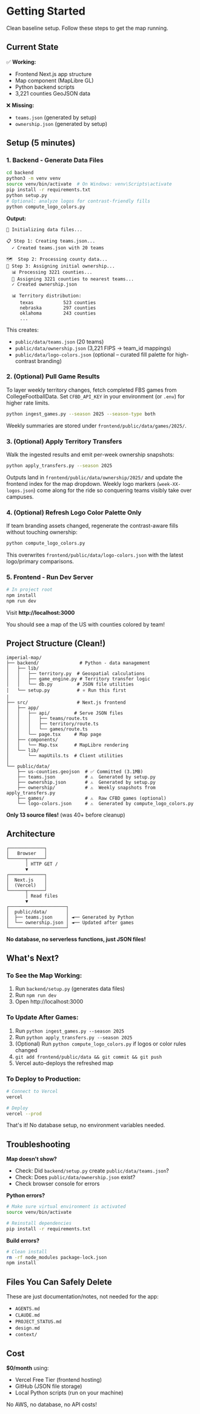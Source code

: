 # Getting Started

Clean baseline setup. Follow these steps to get the map running.

## Current State

✅ **Working:**
- Frontend Next.js app structure
- Map component (MapLibre GL)
- Python backend scripts
- 3,221 counties GeoJSON data

❌ **Missing:**
- `teams.json` (generated by setup)
- `ownership.json` (generated by setup)

## Setup (5 minutes)

### 1. Backend - Generate Data Files

```bash
cd backend
python3 -m venv venv
source venv/bin/activate  # On Windows: venv\Scripts\activate
pip install -r requirements.txt
python setup.py
# Optional: analyze logos for contrast-friendly fills
python compute_logo_colors.py
```

**Output:**
```
🚀 Initializing data files...

📋 Step 1: Creating teams.json...
  ✓ Created teams.json with 20 teams

🗺️  Step 2: Processing county data...
📍 Step 3: Assigning initial ownership...
  📊 Processing 3221 counties...
  🎯 Assigning 3221 counties to nearest teams...
  ✓ Created ownership.json

  📊 Territory distribution:
     texas           523 counties
     nebraska        297 counties
     oklahoma        243 counties
     ...
```

This creates:
- `public/data/teams.json` (20 teams)
- `public/data/ownership.json` (3,221 FIPS → team_id mappings)
- `public/data/logo-colors.json` (optional – curated fill palette for high-contrast branding)

### 2. (Optional) Pull Game Results

To layer weekly territory changes, fetch completed FBS games from CollegeFootballData. Set `CFBD_API_KEY` in your environment (or `.env`) for higher rate limits.

```bash
python ingest_games.py --season 2025 --season-type both
```

Weekly summaries are stored under `frontend/public/data/games/2025/`.

### 3. (Optional) Apply Territory Transfers

Walk the ingested results and emit per-week ownership snapshots:

```bash
python apply_transfers.py --season 2025
```

Outputs land in `frontend/public/data/ownership/2025/` and update the frontend index for the map dropdown. Weekly logo markers (`week-XX-logos.json`) come along for the ride so conquering teams visibly take over campuses.

### 4. (Optional) Refresh Logo Color Palette Only

If team branding assets changed, regenerate the contrast-aware fills without touching ownership:

```bash
python compute_logo_colors.py
```

This overwrites `frontend/public/data/logo-colors.json` with the latest logo/primary comparisons.

### 5. Frontend - Run Dev Server

```bash
# In project root
npm install
npm run dev
```

Visit **http://localhost:3000**

You should see a map of the US with counties colored by team!

## Project Structure (Clean!)

```
imperial-map/
├── backend/               # Python - data management
│   ├── lib/
│   │   ├── territory.py  # Geospatial calculations
│   │   ├── game_engine.py # Territory transfer logic
│   │   └── db.py         # JSON file utilities
│   └── setup.py          # ⭐ Run this first
│
├── src/                  # Next.js frontend
│   ├── app/
│   │   ├── api/         # Serve JSON files
│   │   │   ├── teams/route.ts
│   │   │   ├── territory/route.ts
│   │   │   └── games/route.ts
│   │   └── page.tsx     # Map page
│   ├── components/
│   │   └── Map.tsx      # MapLibre rendering
│   └── lib/
│       └── mapUtils.ts  # Client utilities
│
└── public/data/
    ├── us-counties.geojson  # ✅ Committed (3.1MB)
    ├── teams.json           # ⚠️  Generated by setup.py
    ├── ownership.json       # ⚠️  Generated by setup.py
    ├── ownership/           # ⚠️  Weekly snapshots from apply_transfers.py
    ├── games/               # ⚠️  Raw CFBD games (optional)
    └── logo-colors.json     # ⚠️  Generated by compute_logo_colors.py
```

**Only 13 source files!** (was 40+ before cleanup)

## Architecture

```
┌─────────────┐
│   Browser   │
└──────┬──────┘
       │ HTTP GET /
       ▼
┌─────────────┐
│  Next.js    │
│  (Vercel)   │
└──────┬──────┘
       │ Read files
       ▼
┌─────────────────────┐
│  public/data/       │
│  ├── teams.json     │ ◄── Generated by Python
│  └── ownership.json │ ◄── Updated after games
└─────────────────────┘
```

**No database, no serverless functions, just JSON files!**

## What's Next?

### To See the Map Working:
1. Run `backend/setup.py` (generates data files)
2. Run `npm run dev`
3. Open http://localhost:3000

### To Update After Games:
1. Run `python ingest_games.py --season 2025`
2. Run `python apply_transfers.py --season 2025`
3. (Optional) Run `python compute_logo_colors.py` if logos or color rules changed
4. `git add frontend/public/data && git commit && git push`
5. Vercel auto-deploys the refreshed map

### To Deploy to Production:
```bash
# Connect to Vercel
vercel

# Deploy
vercel --prod
```

That's it! No database setup, no environment variables needed.

## Troubleshooting

**Map doesn't show?**
- Check: Did `backend/setup.py` create `public/data/teams.json`?
- Check: Does `public/data/ownership.json` exist?
- Check browser console for errors

**Python errors?**
```bash
# Make sure virtual environment is activated
source venv/bin/activate

# Reinstall dependencies
pip install -r requirements.txt
```

**Build errors?**
```bash
# Clean install
rm -rf node_modules package-lock.json
npm install
```

## Files You Can Safely Delete

These are just documentation/notes, not needed for the app:
- `AGENTS.md`
- `CLAUDE.md`
- `PROJECT_STATUS.md`
- `design.md`
- `context/`

## Cost

**$0/month** using:
- Vercel Free Tier (frontend hosting)
- GitHub (JSON file storage)
- Local Python scripts (run on your machine)

No AWS, no database, no API costs!
